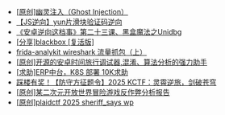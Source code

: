 + [[原创]幽灵注入（Ghost Injection）](https://bbs.kanxue.com/thread-286307.htm)
+ [【JS逆向】yun片滑块验证码逆向](https://bbs.kanxue.com/thread-286252.htm)
+ [《安卓逆向这档事》第二十三课、黑盒魔法之Unidbg](https://bbs.kanxue.com/thread-285073.htm)
+ [[分享]blackbox [复活版]](https://bbs.kanxue.com/thread-286308.htm)
+ [frida-analykit   wireshark 流量抓包（上）](https://bbs.kanxue.com/thread-286510.htm)
+ [[原创]开源的安卓时间旅行调试器,混淆、算法分析的强力助手](https://bbs.kanxue.com/thread-286457.htm)
+ [[求助]ERP中台，K8S 部署   10K求助](https://bbs.kanxue.com/thread-286499.htm)
+ [踩楼有奖！【防守方征题令】2025 KCTF：灵霄逆旅，剑破苍穹](https://bbs.kanxue.com/thread-286311.htm)
+ [[原创]某二次元开放世界冒险游戏反作弊分析报告](https://bbs.kanxue.com/thread-285580.htm)
+ [[原创]plaidctf 2025 sheriff_says wp](https://bbs.kanxue.com/thread-286509.htm)
